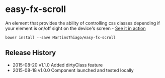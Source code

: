 # easy-fx-scroll
An element that provides the ability of controlling css classes depending if your element is on/off sight on the device's screen - [See it in action](http://martinsthiago.github.io/easy-fx-scroll/components/easy-fx-scroll)

    bower install --save MartinsThiago/easy-fx-scroll

## Release History
* 2015-08-20  v1.1.0  Added dirtyClass feature
* 2015-08-18  v1.0.0  Component launched and tested locally
